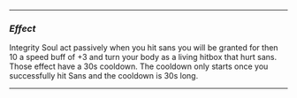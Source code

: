 __________________________________________________________________________
### ***Effect***
Integrity Soul act passively when you hit sans you will be granted for then 10 a speed buff of +3 and turn your body as a living hitbox that hurt sans. Those effect have a 30s cooldown. The cooldown only starts once you successfully hit Sans and the cooldown is 30s long.
__________________________________________________________________________
